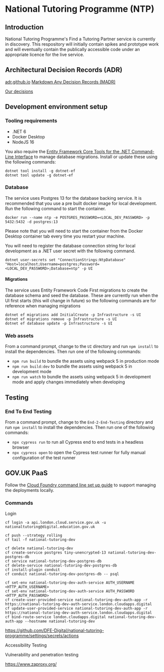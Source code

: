 # National Tutoring Programme (NTP)

## Introduction

National Tutoring Programme's Find a Tutoring Partner service is currently in discovery. This respository will initially contain spikes and prototype work and will eventually contain the publically accessible code under an appropriate licence for the live service.

## Architectural Decision Records (ADR)

[adr.github.io](https://adr.github.io/)
[Markdown Any Decision Records (MADR)](https://adr.github.io/madr/)

[Our decisions](docs/decisions)

## Development environment setup

### Tooling requirements

* .NET 6
* Docker Desktop
* NodeJS 16

You also require the [Entity Framework Core Tools for the .NET Command-Line Interface](https://www.nuget.org/packages/dotnet-ef/) to manage database migrations. Install or update these using the following commands:

```
dotnet tool install -g dotnet-ef
dotnet tool update -g dotnet-ef
```

### Database

The service uses Postgres 13 for the database backing service. It is recommended that you use a pre built docker image for local development. Run the following command to start the container.

```
docker run --name ntp -e POSTGRES_PASSWORD=<LOCAL_DEV_PASSWORD> -p 5432:5432 -d postgres:13
```

Please note that you will need to start the container from the Docker Desktop container tab every time you restart your machine.

You will need to register the database connection string for local development as a .NET user secret with the following command.
```
dotnet user-secrets set "ConnectionStrings:NtpDatabase" "Host=localhost;Username=postgres;Password=<LOCAL_DEV_PASSWORD>;Database=ntp" -p UI
```

#### Migrations

The service uses Entity Framework Code First migrations to create the database schema and seed the database. These are currently run when the UI first starts (this will change in future) so the following commands are for reference when managing migrations

```
dotnet ef migrations add InitialCreate -p Infrastructure -s UI
dotnet ef migrations remove -p Infrastructure -s UI
dotnet ef database update -p Infrastructure -s UI
```

### Web assets

From a command prompt, change to the `UI` directory and run `npm install` to install the dependencies. Then run one of the following commands:

* `npm run build` to bundle the assets using webpack 5 in production mode
* `npm run build:dev` to bundle the assets using webpack 5 in development mode
* `npm run watch` to bundle the assets using webpack 5 in development mode and apply changes immediately when developing

## Testing

### End To End Testing

From a command prompt, change to the `End-2-End-Testing` directory and run `npm install` to install the dependencies. Then run one of the following commands:

* `npx cypress run` to run all Cypress end to end tests in a headless browser
* `npx cypress open` to open the Cypress test runner for fully manual configuration of the test runner

## GOV.UK PaaS

Follow the [Cloud Foundry command line set up guide](https://docs.cloud.service.gov.uk/get_started.html#set-up-the-cloud-foundry-command-line) to support managing the deployments locally.

### Commands

Login
```
cf login -a api.london.cloud.service.gov.uk -u nationaltutoring@digital.education.gov.uk
```

```
cf push --strategy rolling
cf tail -f national-tutoring-dev

cf delete national-tutoring-dev
cf create-service postgres tiny-unencrypted-13 national-tutoring-dev-postgres-db
cf service national-tutoring-dev-postgres-db
cf delete-service national-tutoring-dev-postgres-db
cf install-plugin conduit
cf conduit national-tutoring-dev-postgres-db -- psql

cf set-env national-tutoring-dev-auth-service AUTH_USERNAME <HTTP_AUTH_USERNAME>
cf set-env national-tutoring-dev-auth-service AUTH_PASSWORD <HTTP_AUTH_PASSWORD>
cf create-user-provided-service national-tutoring-dev-auth-app -r https://national-tutoring-dev-auth-service.london.cloudapps.digital
cf update-user-provided-service national-tutoring-dev-auth-app -r https://national-tutoring-dev-auth-service.london.cloudapps.digital
cf bind-route-service london.cloudapps.digital national-tutoring-dev-auth-app --hostname national-tutoring-dev

```


https://github.com/DFE-Digital/national-tutoring-programme/settings/secrets/actions

Accessibility Testing

Vulnerability and penetration testing

https://www.zaproxy.org/
